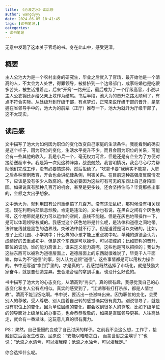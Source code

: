 ```yaml
---
title: 《沧浪之水》读后感
author: wangdyyy
date: 2024-06-05 18:41:45
tags: [读书笔记,]
categories: 
- 读书笔记
---
```



无意中发现了这本关于官场的书。身在此山中，感受更深。

## 概要

主人公池大为是一个农村出身的研究生，毕业之后就入了官场，最开始他是一个清高的人，不太会为人处世，得罪领导，被排挤到一个边缘部门，成家结婚也是吃很多苦头，被生活推着走，后来“开窍”一路升迁，最后成为了一个厅级高官，小说以主人公衣锦还乡给父亲上坟作为结尾。书后半段，池大为的晋升之路太顺利了，有点不符合实际。从处级升到厅级干部，有点梦幻，正常来说厅级干部的晋升，是掌握在省领导手中的，池大为的前辈（正厅）推荐一下，池大为就升为厅级干部了，这不太现实。

## 读后感
文中描写了池大为如何因为职位的变化改变自己家庭的生活条件。我能看到的确实是这个样子，因为职位的变化，生活水平提升不少。而且会因为职位的关系，可能会有一些其他的收入。我是小兵一个，毫无权力可言，但是还是有企业为了方便对接给送超市卡。我是第一次见这种阵势，战战兢兢。我言明情况，我会尽心尽力帮助他们完成工作，没有必要搞这种，然后拒绝了。“吃拿卡要”我确实不敢拿，入职之后各种案例教育，开会也会讲纪律条例，利害关系。在目前这种高强度反腐情况下，应该是没有多少人敢腐的。也没必要因为这些可有可无的东西让自己身陷囹圄。如果说真有那种几百万的机会，甚至是更多钱，还会坚持住吗？毕竟那些出事的，金额之大出乎想象。

文中池大为，就利用国有公司重组搞了几百万。没有违法乱纪，那时候没有相关规定。现在利用内部信息炒股，肯定是违法的。文中也有说，在黑白之间有个灰色地带，这个地带就是权力可以运作的空间，底线不能碰。但是在灰色地带操作一下，是可以体现领导权威的。我感觉这个灰色地带是什么呢，是法律和道德之间地带。法律底线就是黑色的边界线，突破法律就不行了。但是道德是可以突破的，比如，孩子上幼儿园、小学初中；什么样的小孩才能上重点初中呢，单纯的道德会认为，成绩好的去重点初中，但是这个东西是可以操作、可以把控的；比如职称的晋升、职位的调动，谁的能力高谁上，谁来定义能力高呢，这些也是可以把控的；我认为这些东西可以被称为道德层面上，道德层面上的东西就很难说了，毕竟千人千面嘛，你认为不“道德”的事，别人认为这很“道德”。这些事情都是可以用权力操作的。书中还写道“拿到手里的，才是真的”，我感觉既然选择了市场化，就是鼓励大家奋斗，就是要创造差异。去合法合理的拿到手里，也没什么好说的。

书中描写了池大为的心态变化，从清高到“务实”。真的很有趣，我感觉我自己的心态变化和主人公有点相似。真实的感受到了，“江湖哪有打打杀杀，都是人情世故”。清高不能当饭吃啊。书中说，要活出一些滋味出来。因为职位的变化，会受别人的尊敬，受人尊敬、别人围着自己转的感觉确实很有魔力。别说领导了，就是没有职位上的变化，因为单位层级的变化，都会收到很多人的尊敬，比如下级单位的领导面对上级单位的办事员，也会恭恭敬敬的，如果是直属领导更甚。人往高处走，就会有一番滋味，这玩意儿真的很有魔力。

PS：果然，自己慢慢的变成了自己讨厌的样子。之前我不会这么想，工作了，接触到之后会发生改变。屈原说：“安能以皓皓之白， 而蒙世俗之尘埃乎？”也说：“沧浪之水清兮，可以濯我缨；沧浪之水浊兮，可以濯我足。”

你会选择什么呢。